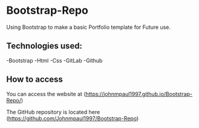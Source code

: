 # Bootstrap-Repo
Using Bootstrap to make a basic Portfolio template for Future use.

## Technologies used:
-Bootstrap
-Html
-Css
-GitLab
-Github

## How to access
You can access the website at (https://johnmpaul1997.github.io/Bootstrap-Repo/)
<!-- I cant seem to get these ontop of one another correctly in the Markdown.-->
The GitHub repository is located here (https://github.com/Johnmpaul1997/Bootstrap-Repo)



